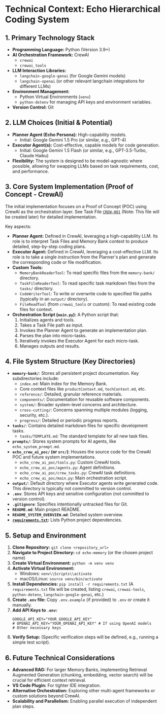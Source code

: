 # Technical Context: Echo Hierarchical Coding System

## 1. Primary Technology Stack

-   **Programming Language:** Python (Version 3.9+)
-   **AI Orchestration Framework:** CrewAI
    -   `crewai`
    -   `crewai_tools`
-   **LLM Interaction Libraries:**
    -   `langchain-google-genai` (for Google Gemini models)
    -   `langchain-openai` (or other relevant langchain integrations for different LLMs)
-   **Environment Management:**
    -   Python Virtual Environments (`venv`)
    -   `python-dotenv` for managing API keys and environment variables.
-   **Version Control:** Git

## 2. LLM Choices (Initial & Potential)

-   **Planner Agent (Echo Persona):** High-capability models.
    -   Initial: Google Gemini 1.5 Pro (or similar, e.g., GPT-4)
-   **Executor Agent(s):** Cost-effective, capable models for code generation.
    -   Initial: Google Gemini 1.5 Flash (or similar, e.g., GPT-3.5-Turbo, Claude Haiku)
-   **Flexibility:** The system is designed to be model-agnostic where possible, allowing for swapping LLMs based on task requirements, cost, and performance.

## 3. Core System Implementation (Proof of Concept - CrewAI)

The initial implementation focuses on a Proof of Concept (POC) using CrewAI as the orchestration layer. See Task File [`CREW-001`](../tasks/CREW-001-CrewAI_Orchestration_POC.md) (Note: This file will be created later) for detailed implementation.

Key aspects:
-   **Planner Agent:** Defined in CrewAI, leveraging a high-capability LLM. Its role is to interpret Task Files and Memory Bank context to produce detailed, step-by-step coding plans.
-   **Executor Agent:** Defined in CrewAI, leveraging a cost-effective LLM. Its role is to take a single instruction from the Planner's plan and generate the corresponding code or file modification.
-   **Custom Tools:**
    -   `MemoryBankReaderTool`: To read specific files from the `memory-bank/` directory.
    -   `TaskFileReaderTool`: To read specific task markdown files from the `tasks/` directory.
    -   `CodeWriterTool`: To write or overwrite code to specified file paths (typically in an `output/` directory).
    -   `FileReadTool` (from `crewai_tools` or custom): To read existing code files for context.
-   **Orchestration Script (`main.py`):** A Python script that:
    1.  Initializes agents and tools.
    2.  Takes a Task File path as input.
    3.  Invokes the Planner Agent to generate an implementation plan.
    4.  Parses the plan into micro-tasks.
    5.  Iteratively invokes the Executor Agent for each micro-task.
    6.  Manages outputs and results.

## 4. File System Structure (Key Directories)

-   **`memory-bank/`**: Stores all persistent project documentation. Key subdirectories include:
    -   `index.md`: Main index for the Memory Bank.
    -   Core context files like `productContext.md`, `techContext.md`, etc.
    -   `reference/`: Detailed, granular reference materials.
    -   `components/`: Documentation for reusable software components.
    -   `system/`: Broader system-level concerns and architecture.
    -   `cross-cutting/`: Concerns spanning multiple modules (logging, security, etc.).
    -   `progress/`: Detailed or periodic progress reports.
-   **`tasks/`**: Contains detailed markdown files for specific development tasks.
    -   `tasks/TEMPLATE.md`: The standard template for all new task files.
-   **`prompts/`**: Stores system prompts for AI agents, like `echo_system_prompt.md`.
-   **`echo_crew_ai_poc/` (or `src/`)**: Houses the source code for the CrewAI POC and future system implementations.
    -   `echo_crew_ai_poc/tools.py`: Custom CrewAI tools.
    -   `echo_crew_ai_poc/agents.py`: Agent definitions.
    -   `echo_crew_ai_poc/crew_tasks.py`: CrewAI task definitions.
    -   `echo_crew_ai_poc/main.py`: Main orchestration script.
-   **`output/`**: Default directory where Executor agents write generated code. This directory is typically not committed to version control.
-   **`.env`**: Stores API keys and sensitive configuration (not committed to version control).
-   **`.gitignore`**: Specifies intentionally untracked files for Git.
-   **`README.md`**: Main project README.
-   **`README_SYSTEM_OVERVIEW.md`**: Detailed system overview.
-   **[`requirements.txt`](../requirements.txt):** Lists Python project dependencies.

## 5. Setup and Environment

1.  **Clone Repository:** `git clone <repository_url>`
2.  **Navigate to Project Directory:** `cd echo-memory` (or the chosen project name)
3.  **Create Virtual Environment:** `python -m venv venv`
4.  **Activate Virtual Environment:**
    -   Windows: `venv\\Scripts\\activate`
    -   macOS/Linux: `source venv/bin/activate`
5.  **Install Dependencies:** `pip install -r requirements.txt` (A `requirements.txt` file will be created, listing `crewai`, `crewai-tools`, `python-dotenv`, `langchain-google-genai`, etc.)
6.  **Create `.env` file:** Copy `.env.example` (if provided) to `.env` or create it manually.
7.  **Add API Keys to `.env`:**
    ```
    GOOGLE_API_KEY="YOUR_GOOGLE_API_KEY"
    # OPENAI_API_KEY="YOUR_OPENAI_API_KEY" # If using OpenAI models
    # Other necessary keys
    ```
8.  **Verify Setup:** (Specific verification steps will be defined, e.g., running a simple test script).

## 6. Future Technical Considerations

-   **Advanced RAG:** For larger Memory Banks, implementing Retrieval Augmented Generation (chunking, embedding, vector search) will be crucial for efficient context retrieval.
-   **VS Code Plugin:** For tighter IDE integration.
-   **Alternative Orchestration:** Exploring other multi-agent frameworks or custom solutions beyond CrewAI.
-   **Scalability and Parallelism:** Enabling parallel execution of independent plan steps.